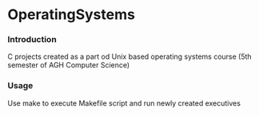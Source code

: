 # OperatingSystems

### Introduction

C projects created as a part od Unix based operating systems course (5th semester of AGH Computer Science)

### Usage

Use make to execute Makefile script and run newly created executives 
